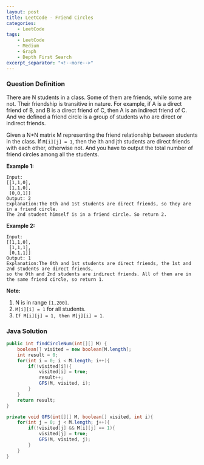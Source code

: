 ```yaml
---
layout: post
title: LeetCode - Friend Circles
categories:
    - LeetCode
tags:
    - LeetCode
    - Medium
    - Graph
    - Depth First Search
excerpt_separator: "<!--more-->"
---
```


### Question Definition
There are N students in a class. Some of them are friends, while some are not. Their friendship is transitive in nature. For example, if A is a direct friend of B, and B is a direct friend of C, then A is an indirect friend of C. And we defined a friend circle is a group of students who are direct or indirect friends.

Given a N*N matrix M representing the friend relationship between students in the class. If `M[i][j] = 1`, then the ith and jth students are direct friends with each other, otherwise not. And you have to output the total number of friend circles among all the students.

**Example 1:**
```
Input:
[[1,1,0],
 [1,1,0],
 [0,0,1]]
Output: 2
Explanation:The 0th and 1st students are direct friends, so they are in a friend circle.
The 2nd student himself is in a friend circle. So return 2.
```
**Example 2:**
```
Input:
[[1,1,0],
 [1,1,1],
 [0,1,1]]
Output: 1
Explanation:The 0th and 1st students are direct friends, the 1st and 2nd students are direct friends,
so the 0th and 2nd students are indirect friends. All of them are in the same friend circle, so return 1.
```
**Note:**
1. N is in range `[1,200]`.
2. `M[i][i] = 1` for all students.
3. `If M[i][j] = 1, then M[j][i] = 1`.
### Java Solution
```java
public int findCircleNum(int[][] M) {
    boolean[] visited = new boolean[M.length];
    int result = 0;
    for(int i = 0; i < M.length; i++){
        if(!visited[i]){
            visited[i] = true;
            result++;
            GFS(M, visited, i);
        }
    }
    return result;
}

private void GFS(int[][] M, boolean[] visited, int i){
    for(int j = 0; j < M.length; j++){
        if(!visited[j] && M[i][j] == 1){
            visited[j] = true;
            GFS(M, visited, j);
        }
    }
}
```